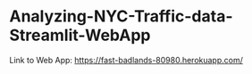 # Analyzing-NYC-Traffic-data-Streamlit-WebApp

Link to Web App: 
https://fast-badlands-80980.herokuapp.com/
